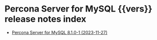 # Percona Server for MySQL {{vers}} release notes index

* [Percona Server for MySQL 8.1.0-1 (2023-11-27)]



[Percona Server for MySQL 8.1.0-1 (2023-11-27)]: 8.1.0-1.md